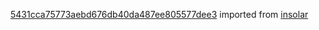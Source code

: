 [5431cca75773aebd676db40da487ee805577dee3](https://github.com/insolar/insolar/commit/5431cca75773aebd676db40da487ee805577dee3) imported from [insolar](https://github.com/insolar/insolar)
